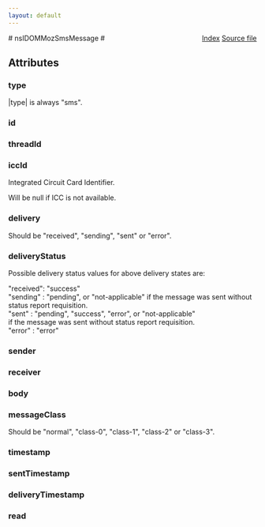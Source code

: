 ```yaml
---
layout: default
---
```

<div class='links' style='float:right'><a href="../index.html">Index</a>
<a href="http://dxr.mozilla.org/mozilla-central/source/dom/mobilemessage/interfaces/nsIDOMMozSmsMessage.idl">Source file</a>
</div>
# nsIDOMMozSmsMessage #

## Attributes ##

### type ###
  
|type| is always "sms".  
  

### id ###

### threadId ###

### iccId ###
  
Integrated Circuit Card Identifier.  
  
Will be null if ICC is not available.  
  

### delivery ###
  
Should be "received", "sending", "sent" or "error".  
  

### deliveryStatus ###
  
Possible delivery status values for above delivery states are:  
  
"received": "success"  
"sending" : "pending", or "not-applicable" if the message was sent without  
            status report requisition.  
"sent"    : "pending", "success", "error", or "not-applicable"  
            if the message was sent without status report requisition.  
"error"   : "error"  
  

### sender ###

### receiver ###

### body ###

### messageClass ###
  
Should be "normal", "class-0", "class-1", "class-2" or "class-3".  
  

### timestamp ###

### sentTimestamp ###

### deliveryTimestamp ###

### read ###
